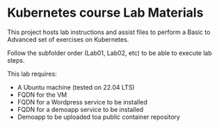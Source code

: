 # Kubernetes course Lab Materials

This project hosts lab instructions and assist files to perform a Basic to Advanced set of exercises on Kubernetes.

Follow the subfolder order (Lab01, Lab02, etc) to be able to execute lab steps.

This lab requires:

* A Ubuntu machine (tested on 22.04 LTS)
* FQDN for the VM
* FQDN for a Wordpress service to be installed
* FQDN for a demoapp service to be installed
* Demoapp to be uploaded toa public container repository
